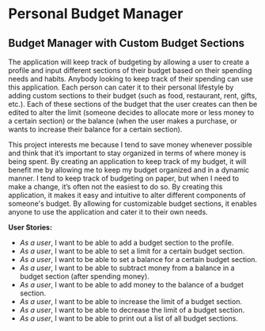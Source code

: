 # Personal Budget Manager

## Budget Manager with Custom Budget Sections

The application will keep track of budgeting by allowing a user to create a profile and input different sections of 
their budget based on their spending needs and habits. Anybody looking to keep track of their spending can 
use this application. Each person can cater it to their personal lifestyle by adding custom sections 
to their budget (such as food, restaurant, rent, gifts, etc.). Each of these sections of the budget that the
user creates can then be edited to alter the limit (someone decides to allocate more or less money to a certain 
section) or the balance (when the user makes a purchase, or wants to increase their balance for a certain section).

This project interests me because I tend to save money whenever possible and think that it’s important to
stay organized in terms of where money is being spent. By creating an application to keep track of my budget, it will
benefit me by allowing me to keep my budget organized and in a dynamic manner. I tend to keep track of budgeting 
on paper, but when I need to make a change, it’s often not the easiest to do so. By creating this 
application, it makes it easy and intuitive to alter different components of someone's budget. 
By allowing for customizable budget sections, it enables anyone to use the application and cater it to their own needs.

**User Stories:**
- *As a user*, I want to be able to add a budget section to the profile.
- *As a user*, I want to be able to set a limit for a certain budget section.
- *As a user*, I want to be able to set a balance for a certain budget section.
- *As a user*, I want to be able to subtract money from a balance in a budget section (after spending money).
- *As a user*, I want to be able to add money to the balance of a budget section.
- *As a user*, I want to be able to increase the limit of a budget section.
- *As a user*, I want to be able to decrease the limit of a budget section.
- *As a user*, I want to be able to print out a list of all budget sections.
